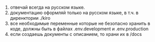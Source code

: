 1. отвечай всегда на русском языке.
2. документацию оформляй только на русском языке, в т.ч. в диренктории ./kiro
3. все необходимые переменные которые не безопасно хранить в коде, должны быть в файлах .env.development и .env.production
4. если создаешь документы с описанием, то храни их в /docs